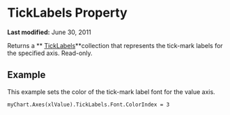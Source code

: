 
# TickLabels Property

 **Last modified:** June 30, 2011

Returns a  ** [TickLabels](d71b6cf2-c4ad-66f3-f7c2-8219f9ec21b1.md)**collection that represents the tick-mark labels for the specified axis. Read-only.

## Example

This example sets the color of the tick-mark label font for the value axis.


```
myChart.Axes(xlValue).TickLabels.Font.ColorIndex = 3
```

